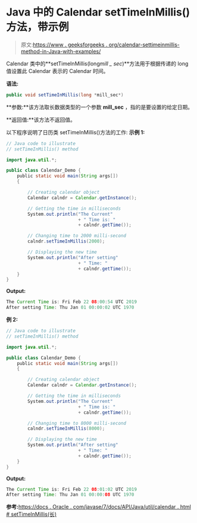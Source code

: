 # Java 中的 Calendar setTimeInMillis()方法，带示例

> 原文:[https://www . geeksforgeeks . org/calendar-settimeinmillis-method-in-Java-with-examples/](https://www.geeksforgeeks.org/calendar-settimeinmillis-method-in-java-with-examples/)

Calendar 类中的**setTimeInMillis(long*mill _ sec*)**方法用于根据传递的 long 值设置此 Calendar 表示的 Calendar 时间。

**语法:**

```java
public void setTimeInMillis(long *mill_sec*)
```

**参数:**该方法取长数据类型的一个参数 **mill_sec** ，指的是要设置的给定日期。

**返回值:**该方法不返回值。

以下程序说明了日历类 setTimeInMillis()方法的工作:
**示例 1:**

```java
// Java code to illustrate
// setTimeInMillis() method

import java.util.*;

public class Calendar_Demo {
    public static void main(String args[])
    {

        // Creating calendar object
        Calendar calndr = Calendar.getInstance();

        // Getting the time in milliseconds
        System.out.println("The Current"
                           + " Time is: "
                           + calndr.getTime());

        // Changing time to 2000 milli-second
        calndr.setTimeInMillis(2000);

        // Displaying the new time
        System.out.println("After setting"
                           + " Time: "
                           + calndr.getTime());
    }
}
```

**Output:**

```java
The Current Time is: Fri Feb 22 08:00:54 UTC 2019
After setting Time: Thu Jan 01 00:00:02 UTC 1970

```

**例 2:**

```java
// Java code to illustrate
// setTimeInMillis() method

import java.util.*;

public class Calendar_Demo {
    public static void main(String args[])
    {

        // Creating calendar object
        Calendar calndr = Calendar.getInstance();

        // Getting the time in milliseconds
        System.out.println("The Current"
                           + " Time is: "
                           + calndr.getTime());

        // Changing time to 8000 milli-second
        calndr.setTimeInMillis(8000);

        // Displaying the new time
        System.out.println("After setting"
                           + " Time: "
                           + calndr.getTime());
    }
}
```

**Output:**

```java
The Current Time is: Fri Feb 22 08:01:02 UTC 2019
After setting Time: Thu Jan 01 00:00:08 UTC 1970

```

**参考:**[https://docs . Oracle . com/javase/7/docs/API/Java/util/calendar . html # setTimeInMillis(长)](https://docs.oracle.com/javase/7/docs/api/java/util/Calendar.html#setTimeInMillis(long))